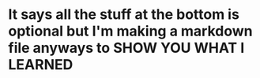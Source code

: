 # It says all the stuff at the bottom is optional but I'm making a markdown file anyways to **SHOW YOU WHAT I LEARNED**
